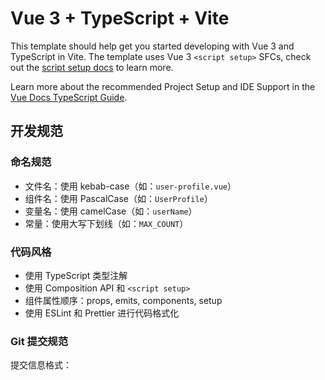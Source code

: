 # Vue 3 + TypeScript + Vite

This template should help get you started developing with Vue 3 and TypeScript in Vite. The template uses Vue 3 `<script setup>` SFCs, check out the [script setup docs](https://v3.vuejs.org/api/sfc-script-setup.html#sfc-script-setup) to learn more.

Learn more about the recommended Project Setup and IDE Support in the [Vue Docs TypeScript Guide](https://vuejs.org/guide/typescript/overview.html#project-setup).

## 开发规范

### 命名规范

- 文件名：使用 kebab-case（如：`user-profile.vue`）
- 组件名：使用 PascalCase（如：`UserProfile`）
- 变量名：使用 camelCase（如：`userName`）
- 常量：使用大写下划线（如：`MAX_COUNT`）

### 代码风格

- 使用 TypeScript 类型注解
- 使用 Composition API 和 `<script setup>`
- 组件属性顺序：props, emits, components, setup
- 使用 ESLint 和 Prettier 进行代码格式化

### Git 提交规范

提交信息格式：
